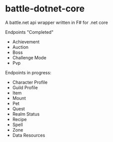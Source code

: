 # battle-dotnet-core

A battle.net api wrapper written in F# for .net core

Endpoints "Completed"

- Achievement
- Auction
- Boss
- Challenge Mode
- Pvp

Endpoints in progress:

- Character Profile
- Guild Profile
- Item
- Mount
- Pet
- Quest
- Realm Status
- Recipe
- Spell
- Zone
- Data Resources
